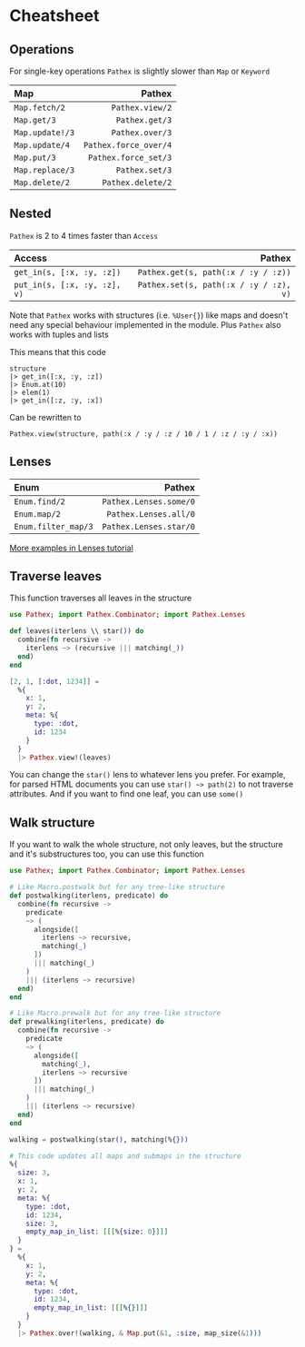 # Cheatsheet

## Operations

For single-key operations `Pathex` is slightly slower than `Map` or `Keyword`

| Map             | Pathex                |
|:----------------|----------------------:|
| `Map.fetch/2`   | `Pathex.view/2`       |
| `Map.get/3`     | `Pathex.get/3`        |
| `Map.update!/3` | `Pathex.over/3`       |
| `Map.update/4`  | `Pathex.force_over/4` |
| `Map.put/3`     | `Pathex.force_set/3`  |
| `Map.replace/3` | `Pathex.set/3`        |
| `Map.delete/2`  | `Pathex.delete/2`     |

## Nested

`Pathex` is 2 to 4 times faster than `Access`

| Access                             | Pathex                                      |
|:-----------------------------------|--------------------------------------------:|
| `get_in(s, [:x, :y, :z])`          | `Pathex.get(s, path(:x / :y / :z))`         |
| `put_in(s, [:x, :y, :z], v)`       | `Pathex.set(s, path(:x / :y / :z), v)`      |

Note that `Pathex` works with structures (i.e. `%User{}`) like maps and doesn't need any special behaviour implemented in the module. Plus `Pathex` also works with tuples and lists

This means that this code
```
structure
|> get_in([:x, :y, :z])
|> Enum.at(10)
|> elem(1)
|> get_in([:z, :y, :x])
```

Can be rewritten to
```
Pathex.view(structure, path(:x / :y / :z / 10 / 1 / :z / :y / :x))
```

## Lenses

| Enum                | Pathex                 |
|:--------------------|-----------------------:|
| `Enum.find/2`       | `Pathex.Lenses.some/0` |
| `Enum.map/2`        | `Pathex.Lenses.all/0`  |
| `Enum.filter_map/3` | `Pathex.Lenses.star/0` |

[More examples in Lenses tutorial](lenses.md)

## Traverse leaves

This function traverses all leaves in the structure

```elixir
use Pathex; import Pathex.Combinator; import Pathex.Lenses

def leaves(iterlens \\ star()) do
  combine(fn recursive ->
    iterlens ~> (recursive ||| matching(_))
  end)
end

[2, 1, [:dot, 1234]] =
  %{
    x: 1,
    y: 2,
    meta: %{
      type: :dot,
      id: 1234
    }
  }
  |> Pathex.view!(leaves)
```

You can change the `star()` lens to whatever lens you prefer.
For example, for parsed HTML documents you can use `star() ~> path(2)` to
not traverse attributes. And if you want to find one leaf, you can use `some()`

## Walk structure

If you want to walk the whole structure, not only leaves, but the structure and it's substructures too, you can use this function

```elixir
use Pathex; import Pathex.Combinator; import Pathex.Lenses

# Like Macro.postwalk but for any tree-like structure
def postwalking(iterlens, predicate) do
  combine(fn recursive ->
    predicate
    ~> (
      alongside([
        iterlens ~> recursive,
        matching(_)
      ])
      ||| matching(_)
    )
    ||| (iterlens ~> recursive)
  end)
end

# Like Macro.prewalk but for any tree-like structure
def prewalking(iterlens, predicate) do
  combine(fn recursive ->
    predicate
    ~> (
      alongside([
        matching(_),
        iterlens ~> recursive
      ])
      ||| matching(_)
    )
    ||| (iterlens ~> recursive)
  end)
end

walking = postwalking(star(), matching(%{}))

# This code updates all maps and submaps in the structure
%{
  size: 3,
  x: 1,
  y: 2,
  meta: %{
    type: :dot,
    id: 1234,
    size: 3,
    empty_map_in_list: [[[%{size: 0}]]]
  }
} =
  %{
    x: 1,
    y: 2,
    meta: %{
      type: :dot,
      id: 1234,
      empty_map_in_list: [[[%{}]]]
    }
  }
  |> Pathex.over!(walking, & Map.put(&1, :size, map_size(&1)))
```
